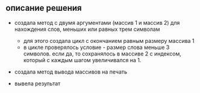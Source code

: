 ## описание решения ##

* создала метод с двумя аргументами (массив 1 и массив 2) для нахождения слов, меньших или равных трем символам
    * для этого создала цикл с окончанием равным размеру массива 1
    * в цикле проверялось условие - размер слова меньше 3 символов. если да, то сохранялось в массиве 2 с индексом, который с каждым шагом увеличивался на 1.

* создала метод вывода массивов на печать
* вывела результат

